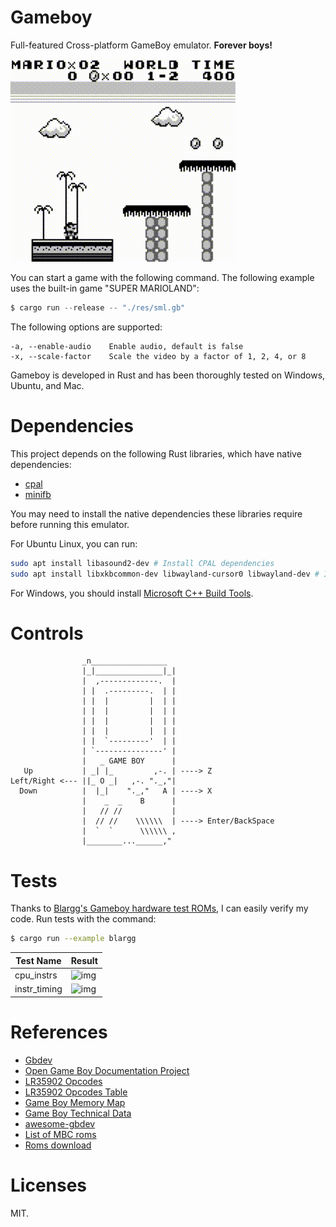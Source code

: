 # Gameboy

Full-featured Cross-platform GameBoy emulator. **Forever boys!**

![sample.gif](./res/imgs/sample.gif)

You can start a game with the following command. The following example uses the built-in game "SUPER MARIOLAND":

```s
$ cargo run --release -- "./res/sml.gb"
```

The following options are supported:

```text
-a, --enable-audio    Enable audio, default is false
-x, --scale-factor    Scale the video by a factor of 1, 2, 4, or 8
```

Gameboy is developed in Rust and has been thoroughly tested on Windows, Ubuntu, and Mac.

# Dependencies

This project depends on the following Rust libraries, which have native dependencies:

- [cpal](https://github.com/RustAudio/cpal)
- [minifb](https://github.com/emoon/rust_minifb)

You may need to install the native dependencies these libraries require before running this emulator.

For Ubuntu Linux, you can run:

```sh
sudo apt install libasound2-dev # Install CPAL dependencies
sudo apt install libxkbcommon-dev libwayland-cursor0 libwayland-dev # Install MiniFB dependencies
```

For Windows, you should install [Microsoft C++ Build Tools](https://aka.ms/vs/17/release/vs_BuildTools.exe).

# Controls

```
                _n_________________
                |_|_______________|_|
                |  ,-------------.  |
                | |  .---------.  | |
                | |  |         |  | |
                | |  |         |  | |
                | |  |         |  | |
                | |  |         |  | |
                | |  `---------'  | |
                | `---------------' |
                |   _ GAME BOY      |
   Up           | _| |_         ,-. | ----> Z
Left/Right <--- ||_ O _|   ,-. "._,"|
  Down          |  |_|    "._,"   A | ----> X
                |    _  _    B      |
                |   // //           |
                |  // //    \\\\\\  | ----> Enter/BackSpace
                |  `  `      \\\\\\ ,
                |________...______,"
```

# Tests

Thanks to [Blargg's Gameboy hardware test ROMs](https://github.com/retrio/gb-test-roms), I can easily verify my code. Run tests with the command:

```sh
$ cargo run --example blargg
```

| Test Name    | Result                              |
|--------------|-------------------------------------|
| cpu_instrs   | ![img](./res/imgs/cpu_instrs.png)   |
| instr_timing | ![img](./res/imgs/instr_timing.png) |

# References

- [Gbdev](http://gbdev.gg8.se/wiki/articles/Main_Page)
- [Open Game Boy Documentation Project](https://mgba-emu.github.io/gbdoc/)
- [LR35902 Opcodes](https://rednex.github.io/rgbds/gbz80.7.html)
- [LR35902 Opcodes Table](http://www.pastraiser.com/cpu/gameboy/gameboy_opcodes.html)
- [Game Boy Memory Map](http://gameboy.mongenel.com/dmg/asmmemmap.html)
- [Game Boy Technical Data](http://bgb.bircd.org/pandocs.htm)
- [awesome-gbdev](https://github.com/gbdev/awesome-gbdev)
- [List of MBC roms](https://ladecadence.net/trastero/listado%20juegos%20gameboy.html)
- [Roms download](http://romhustler.net/roms/gbc/number)

# Licenses

MIT.
